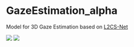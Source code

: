 # GazeEstimation_alpha
Model for 3D Gaze Estimation based on [L2CS-Net](https://github.com/Ahmednull/L2CS-Net)


<img src="https://img.shields.io/badge/python%20-%2314354C.svg?&style=for-the-badge&logo=python&logoColor=white"/> <img src="https://img.shields.io/badge/PyTorch%20-%23EE4C2C.svg?&style=for-the-badge&logo=PyTorch&logoColor=white" />
